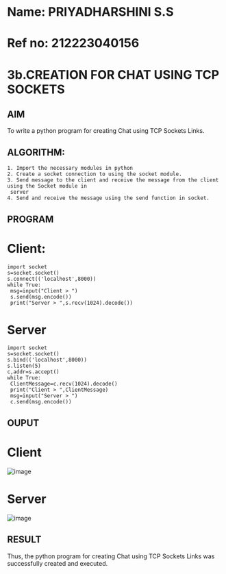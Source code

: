 # Name: PRIYADHARSHINI S.S
# Ref no: 212223040156

# 3b.CREATION FOR CHAT USING TCP SOCKETS
## AIM
To write a python program for creating Chat using TCP Sockets Links.
## ALGORITHM:
```
1. Import the necessary modules in python
2. Create a socket connection to using the socket module.
3. Send message to the client and receive the message from the client using the Socket module in
 server
4. Send and receive the message using the send function in socket.
```
## PROGRAM
# Client:
```
import socket
s=socket.socket()
s.connect(('localhost',8000))
while True:
 msg=input("Client > ")
 s.send(msg.encode())
 print("Server > ",s.recv(1024).decode())
 ```
# Server
```
import socket
s=socket.socket()
s.bind(('localhost',8000))
s.listen(5)
c,addr=s.accept()
while True:
 ClientMessage=c.recv(1024).decode()
 print("Client > ",ClientMessage)
 msg=input("Server > ")
 c.send(msg.encode())
 ```

## OUPUT
# Client
![image](https://github.com/ramanpiritha/3b_CHAT_USING_TCP_SOCKETS/assets/147084116/cf17f7a9-8c0f-43ca-b4e7-bfb6837630d7)
# Server
![image](https://github.com/ramanpiritha/3b_CHAT_USING_TCP_SOCKETS/assets/147084116/eae4ba2a-8dd3-4dae-b2a7-0c6d1c305bf8)


## RESULT
Thus, the python program for creating Chat using TCP Sockets Links was successfully 
created and executed.
